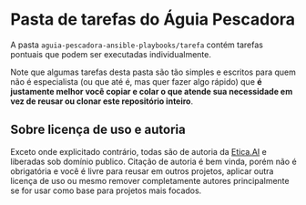 # Pasta de tarefas do Águia Pescadora
A pasta `aguia-pescadora-ansible-playbooks/tarefa` contém tarefas pontuais que
podem ser executadas individualmente.

Note que algumas tarefas desta pasta são tão simples e escritos para quem não
é especialista (ou que até é, mas quer fazer algo rápido) que **é justamente
melhor você copiar e colar o que atende sua necessidade em vez de reusar ou
clonar este repositório inteiro**.

<!--
**Note que alguns dos scripts da pasta tarefa/ são são simples e voltados para
quem não precisa automatizar que o melhor caminho é você copiar e colar trocando
variáveis e então mantê-los privados.**
-->

## Sobre licença de uso e autoria

Exceto onde explicitado contrário, todas são de autoria da
[Etica.AI](https://etica.ai) e liberadas sob domínio publico. Citação de autoria
é bem vinda, porém não é obrigatória e você é livre para reusar em outros
projetos, aplicar outra licença de uso ou mesmo remover completamente autores
principalmente se for usar como base para projetos mais focados.

<!--
Em especial
se você estiver algo sem fins lucrativos e/ou apoiando comunidades de base é
justamente o publico que pode usar i
-->
